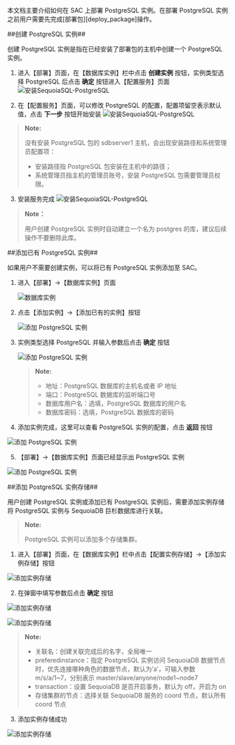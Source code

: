 本文档主要介绍如何在 SAC 上部署 PostgreSQL 实例。在部署 PostgreSQL 实例之前用户需要先完成[部署包][deploy_package]操作。

##创建 PostgreSQL 实例##

创建 PostgreSQL 实例是指在已经安装了部署包的主机中创建一个 PostgreSQL 实例。

1. 进入【部署】页面，在【数据库实例】栏中点击 **创建实例** 按钮，实例类型选择 PostgreSQL 后点击 **确定** 按钮进入【配置服务】页面
![安装SequoiaSQL-PostgreSQL][add_pgsql_1]

2. 在【配置服务】页面，可以修改 PostgreSQL 的配置，配置项留空表示默认值，点击 **下一步** 按钮开始安装
![安装SequoiaSQL-PostgreSQL][add_pgsql_2]

 >**Note:**
 >
 > 没有安装 PostgreSQL 包的 sdbserver1 主机，会出现安装路径和系统管理员配置项：
 > - 安装路径指 PostgreSQL 包安装在主机中的路径；
 > - 系统管理员指主机的管理员账号，安装 PostgreSQL 包需要管理员权限。

3. 安装服务完成
![安装SequoiaSQL-PostgreSQL][add_pgsql_3]

> **Note：**
>  
> 用户创建 PostgreSQL 实例时自动建立一个名为 postgres 的库，建议后续操作不要删除此库。  

##添加已有 PostgreSQL 实例##

如果用户不需要创建实例，可以将已有 PostgreSQL 实例添加至 SAC。

1. 进入【部署】->【数据库实例】页面

   ![数据库实例][append_postgresql_1]

2. 点击【添加实例】->【添加已有的实例】按钮

   ![添加 PostgreSQL 实例][append_postgresql_2]

3. 实例类型选择 PostgreSQL 并输入参数后点击 **确定** 按钮

   ![添加 PostgreSQL 实例][append_postgresql_3]

   > **Note:**
   >
   > - 地址：PostgreSQL 数据库的主机名或者 IP 地址  
   > - 端口：PostgreSQL 数据库的监听端口号  
   > - 数据库用户名：选填，PostgreSQL 数据库的用户名  
   > - 数据库密码：选填，PostgreSQL 数据库的密码

4. 添加实例完成，这里可以查看 PostgreSQL 实例的配置，点击 **返回** 按钮

  ![添加 PostgreSQL 实例][append_postgresql_4]

5. 【部署】->【数据库实例】页面已经显示出 PostgreSQL 实例

  ![添加 PostgreSQL 实例][append_postgresql_5]

##添加 PostgreSQL 实例存储##

用户创建 PostgreSQL 实例或添加已有 PostgreSQL 实例后，需要添加实例存储将 PostgreSQL 实例与 SequoiaDB 巨杉数据库进行关联。

> **Note:**
>
> PostgreSQL 实例可以添加多个存储集群。

1. 进入【部署】页面，在【数据库实例】栏中点击【配置实例存储】->【添加实例存储】按钮

 ![添加实例存储][pg_sdb_1]

2. 在弹窗中填写参数后点击 **确定** 按钮
 
 ![添加实例存储][pg_sdb_2]

 ![添加实例存储][pg_sdb_3]

   > **Note:**
   >
   > - 关联名：创建关联完成后的名字，全局唯一   
   > - preferedinstance：指定 PostgreSQL 实例访问 SequoiaDB 数据节点时，优先连接哪种角色的数据节点，默认为’a’，可输入参数 m/s/a/1~7，分别表示 master/slave/anyone/node1~node7   
   > - transaction：设置 SequoiaDB 是否开启事务，默认为 off，开启为 on   
   > - 存储集群的节点：选择关联 SequoiaDB 服务的 coord 节点，默认所有 coord 节点

3. 添加实例存储成功

 ![添加实例存储][pg_sdb_4]


[^_^]:
    引用页面
[^_^]:
    TODO:
[deploy_package]:manual/SAC/Deployment/Deployment_Bystep/deploy_package.md

[add_pgsql_1]:images/SAC/Deployment/Deployment_Bystep/add_pgsql_1.png
[add_pgsql_2]:images/SAC/Deployment/Deployment_Bystep/add_pgsql_2.png
[add_pgsql_3]:images/SAC/Deployment/Deployment_Bystep/add_pgsql_3.png
[append_postgresql_1]:images/SAC/Deployment/Deployment_Bystep/append_postgresql_1.png
[append_postgresql_2]:images/SAC/Deployment/Deployment_Bystep/append_postgresql_2.png
[append_postgresql_3]:images/SAC/Deployment/Deployment_Bystep/append_postgresql_3.png
[append_postgresql_4]:images/SAC/Deployment/Deployment_Bystep/append_postgresql_4.png
[append_postgresql_5]:images/SAC/Deployment/Deployment_Bystep/append_postgresql_5.png
[pg_sdb_1]:images/SAC/Deployment/Deployment_Bystep/pg_sdb_1.png
[pg_sdb_2]:images/SAC/Deployment/Deployment_Bystep/pg_sdb_2.png
[pg_sdb_3]:images/SAC/Deployment/Deployment_Bystep/pg_sdb_3.png
[pg_sdb_4]:images/SAC/Deployment/Deployment_Bystep/pg_sdb_4.png